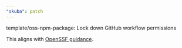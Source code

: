```yaml
---
"skuba": patch
---
```


template/oss-npm-package: Lock down GitHub workflow permissions

This aligns with [OpenSSF guidance](https://github.com/ossf/scorecard/blob/main/docs/checks.md#token-permissions).
